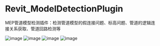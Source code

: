 # Revit_ModelDetectionPlugin
MEP管道模型检测插件：检测管道模型的假连接问题、标高问题、管道的逻辑连接关系获取、管道回路检测等

![image](https://github.com/imtect/Revit_ModelDetectionPlugin/raw/master/Image/1.png)
![image](https://github.com/imtect/Revit_ModelDetectionPlugin/raw/master/Image/2.png)
![image](https://github.com/imtect/Revit_ModelDetectionPlugin/raw/master/Image/3.png)
![image](https://github.com/imtect/Revit_ModelDetectionPlugin/raw/master/Image/4.png)

